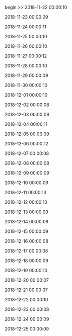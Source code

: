 begin >> 2018-11-22 00:00:10

2018-11-23 00:00:09

2018-11-24 00:00:11

2018-11-25 00:00:10

2018-11-26 00:00:10

2018-11-27 00:00:12

2018-11-28 00:00:10

2018-11-29 00:00:09

2018-11-30 00:00:10

2018-12-01 00:00:10

2018-12-02 00:00:08

2018-12-03 00:00:08

2018-12-04 00:00:11

2018-12-05 00:00:09

2018-12-06 00:00:12

2018-12-07 00:00:08

2018-12-08 00:00:08

2018-12-09 00:00:09

2018-12-10 00:00:09

2018-12-11 00:00:13

2018-12-12 00:00:10

2018-12-13 00:00:09

2018-12-14 00:00:08

2018-12-15 00:00:09

2018-12-16 00:00:08

2018-12-17 00:00:08

2018-12-18 00:00:09

2018-12-19 00:00:10

2018-12-20 00:00:07

2018-12-21 00:00:07

2018-12-22 00:00:10

2018-12-23 00:00:08

2018-12-24 00:00:09

2018-12-25 00:00:09


